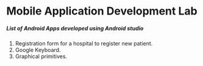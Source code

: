 # Mobile Application Development Lab
##### List of Android Apps developed using Android studio

1. Registration form for a hospital to register new patient.
2. Google Keyboard.
3. Graphical primitives.
